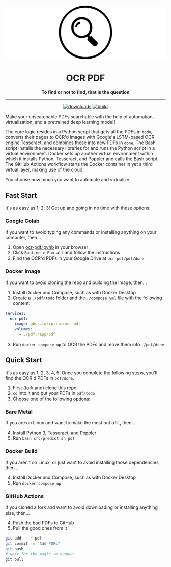 <div align="center">

[![logo](assets/wide.webp)](https://github.com/ipitio/ocr-pdf)

# OCR PDF

**To find or not to find, that is the question**

---

[![downloads](https://img.shields.io/badge/dynamic/json?url=https%3A%2F%2Fipitio.github.io%2Fbackage%2Fipitio%2Focr-pdf%2Focr-pdf.json&query=%24.downloads&logo=github&labelColor=333a41&label=pulls)](https://github.com/arevindh/pihole-speedtest/pkgs/container/pihole-speedtest) [![build](https://github.com/ipitio/ocr-pdf/actions/workflows/publish.yml/badge.svg)](https://github.com/ipitio/ocr-pdf/actions/workflows/publish.yml)

</div>

Make your unsearchable PDFs searchable with the help of automation, virtualization, and a pretrained deep learning model!

The core logic resides in a Python script that gets all the PDFs in `todo`, converts their pages to OCR'd images with Google's LSTM-based OCR engine Tesseract, and combines these into new PDFs in `done`. The Bash script installs the necessary libraries for and runs the Python script in a virtual environment. Docker sets up another virtual environment within which it installs Python, Tesseract, and Poppler and calls the Bash script. The GitHub Actions workflow starts the Docker container in yet a third virtual layer, making use of the cloud.

You choose how much you want to automate and virtualize.

## Fast Start

It's as easy as 1, 2, 3! Get up and going in no time with these options:

### Google Colab

If you want to avoid typing any commands or installing anything on your computer, then...

1. Open [ocr-pdf.ipynb](https://colab.research.google.com/drive/1yss_oypuRisb29_SnqLGgA759slQzNry) in your browser
2. Click `Runtime > Run all` and follow the instructions
3. Find the OCR'd PDFs in your Google Drive at `ocr-pdf/pdf/done`

### Docker Image

If you want to avoid cloning the repo and building the image, then...

1. Install Docker and Compose, such as with Docker Desktop
2. Create a `./pdf/todo` folder and the `./compose.yml` file with the following content:

```yaml
services:
  ocr-pdf:
    image: ghcr.io/ipitio/ocr-pdf
    volumes:
      - ./pdf:/app/pdf
```

3. Run `docker compose up` to OCR the PDFs and move them into `./pdf/done`

## Quick Start

It's as easy as 1, 2, 3, 4, 5! Once you complete the following steps, you'll find the OCR'd PDFs in `pdf/done`.

1. First (fork and) clone this repo
2. `cd` into it and put your PDFs in `pdf/todo`
3. Choose one of the following options:

### Bare Metal

If you are on Linux and want to make the most out of it, then...

4. Install Python 3, Tesseract, and Poppler
5. Run `bash src/predict.sh pdf`

### Docker Build

If you aren't on Linux, or just want to avoid installing those dependencies, then...

4. Install Docker and Compose, such as with Docker Desktop
5. Run `docker compose up`

### GitHub Actions

If you cloned a fork and want to avoid downloading or installing anything else, then...

4. Push the bad PDFs to GitHub
5. Pull the good ones from it

```bash
git add -- *.pdf
git commit -m "Add PDFs"
git push
# wait for the magic to happen
git pull
```
